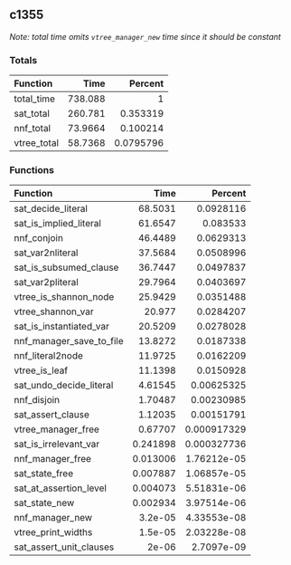 ## c1355

*Note: total time omits `vtree_manager_new` time since it should be constant*

### Totals

| Function    |     Time |   Percent |
|:------------|---------:|----------:|
| total_time  | 738.088  | 1         |
| sat_total   | 260.781  | 0.353319  |
| nnf_total   |  73.9664 | 0.100214  |
| vtree_total |  58.7368 | 0.0795796 |

### Functions

| Function                 |      Time |     Percent |
|:-------------------------|----------:|------------:|
| sat_decide_literal       | 68.5031   | 0.0928116   |
| sat_is_implied_literal   | 61.6547   | 0.083533    |
| nnf_conjoin              | 46.4489   | 0.0629313   |
| sat_var2nliteral         | 37.5684   | 0.0508996   |
| sat_is_subsumed_clause   | 36.7447   | 0.0497837   |
| sat_var2pliteral         | 29.7964   | 0.0403697   |
| vtree_is_shannon_node    | 25.9429   | 0.0351488   |
| vtree_shannon_var        | 20.977    | 0.0284207   |
| sat_is_instantiated_var  | 20.5209   | 0.0278028   |
| nnf_manager_save_to_file | 13.8272   | 0.0187338   |
| nnf_literal2node         | 11.9725   | 0.0162209   |
| vtree_is_leaf            | 11.1398   | 0.0150928   |
| sat_undo_decide_literal  |  4.61545  | 0.00625325  |
| nnf_disjoin              |  1.70487  | 0.00230985  |
| sat_assert_clause        |  1.12035  | 0.00151791  |
| vtree_manager_free       |  0.67707  | 0.000917329 |
| sat_is_irrelevant_var    |  0.241898 | 0.000327736 |
| nnf_manager_free         |  0.013006 | 1.76212e-05 |
| sat_state_free           |  0.007887 | 1.06857e-05 |
| sat_at_assertion_level   |  0.004073 | 5.51831e-06 |
| sat_state_new            |  0.002934 | 3.97514e-06 |
| nnf_manager_new          |  3.2e-05  | 4.33553e-08 |
| vtree_print_widths       |  1.5e-05  | 2.03228e-08 |
| sat_assert_unit_clauses  |  2e-06    | 2.7097e-09  |
